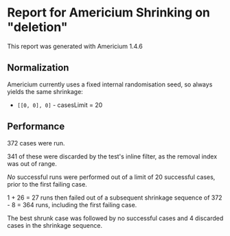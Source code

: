 # Report for Americium Shrinking on "deletion"

This report was generated with Americium 1.4.6

## Normalization

Americium currently uses a fixed internal randomisation seed, so always yields the same shrinkage:

* ``[[0, 0], 0]`` - casesLimit = 20


## Performance

372 cases were run.

341 of these were discarded by the test's inline filter, as the removal index was out of range.

*No* successful runs were performed out of a limit of 20 successful cases, prior to the first failing case.

1 + 26 = 27 runs then failed out of a subsequent shrinkage sequence of 372 - 8 = 364 runs, including the first failing case.

The best shrunk case was followed by no successful cases and 4 discarded cases in the shrinkage sequence.
